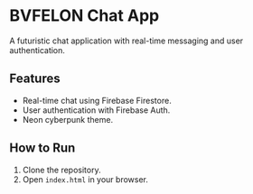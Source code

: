 # BVFELON Chat App

A futuristic chat application with real-time messaging and user authentication.

## Features
- Real-time chat using Firebase Firestore.
- User authentication with Firebase Auth.
- Neon cyberpunk theme.

## How to Run
1. Clone the repository.
2. Open `index.html` in your browser.